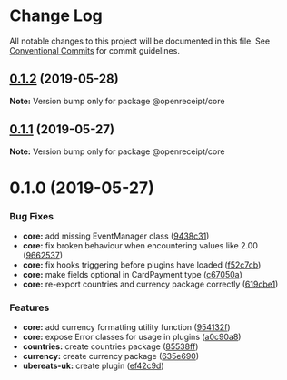 # Change Log

All notable changes to this project will be documented in this file.
See [Conventional Commits](https://conventionalcommits.org) for commit guidelines.

## [0.1.2](https://github.com/openreceipt/source/compare/v0.1.1...v0.1.2) (2019-05-28)

**Note:** Version bump only for package @openreceipt/core





## [0.1.1](https://github.com/openreceipt/source/compare/v0.1.0...v0.1.1) (2019-05-27)

**Note:** Version bump only for package @openreceipt/core





# 0.1.0 (2019-05-27)


### Bug Fixes

* **core:** add missing EventManager class ([9438c31](https://github.com/openreceipt/source/commit/9438c31))
* **core:** fix broken behaviour when encountering values like 2.00 ([9662537](https://github.com/openreceipt/source/commit/9662537))
* **core:** fix hooks triggering before plugins have loaded ([f52c7cb](https://github.com/openreceipt/source/commit/f52c7cb))
* **core:** make fields optional in CardPayment type ([c67050a](https://github.com/openreceipt/source/commit/c67050a))
* **core:** re-export countries and currency package correctly ([619cbe1](https://github.com/openreceipt/source/commit/619cbe1))


### Features

* **core:** add currency formatting utility function ([954132f](https://github.com/openreceipt/source/commit/954132f))
* **core:** expose Error classes for usage in plugins ([a0c90a8](https://github.com/openreceipt/source/commit/a0c90a8))
* **countries:** create countries package ([85538ff](https://github.com/openreceipt/source/commit/85538ff))
* **currency:** create currency package ([635e690](https://github.com/openreceipt/source/commit/635e690))
* **ubereats-uk:** create plugin ([ef42c9d](https://github.com/openreceipt/source/commit/ef42c9d))
